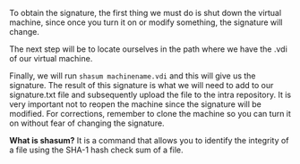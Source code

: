 
To obtain the signature, the first thing we must do is shut down the virtual machine, since once you turn it on or modify something, the signature will change.

The next step will be to locate ourselves in the path where we have the .vdi of our virtual machine.

Finally, we will run `shasum machinename.vdi` and this will give us the signature. The result of this signature is what we will need to add to our signature.txt file and subsequently upload the file to the intra repository. It is very important not to reopen the machine since the signature will be modified. For corrections, remember to clone the machine so you can turn it on without fear of changing the signature.

**What is shasum?** It is a command that allows you to identify the integrity of a file using the SHA-1 hash check sum of a file.

